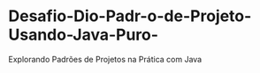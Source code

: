 # Desafio-Dio-Padr-o-de-Projeto-Usando-Java-Puro-
 Explorando Padrões de Projetos na Prática com Java
